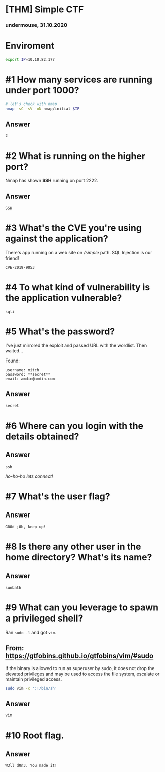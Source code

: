 [THM] Simple CTF
==========================
### undermouse, 31.10.2020


# Enviroment
```bash
export IP=10.10.82.177
```

# #1 How many services are running under port 1000?
```bash
# let's check with nmap
nmap -sC -sV -oN nmap/initial $IP
```
## Answer
```
2
```
# #2 What is running on the higher port?

Nmap has shown **SSH** running on port 2222.

## Answer
```
SSH
```
# #3 What's the CVE you're using against the application?
There's app running on a web site on _/simple_ path. SQL Injection is our friend!
```
CVE-2019-9053
```

# #4 To what kind of vulnerability is the application vulnerable?
```
sqli
```
# #5 What's the password?
I've just mirrored the exploit and passed URL with the wordlist.
Then waited...

Found:
```
username: mitch
password: **secret**
email: amdin@amdin.com
```
## Answer
```
secret
```
# #6 Where can you login with the details obtained?
## Answer
```
ssh
```
_ho-ho-ho lets connect!_

# #7 What's the user flag?
## Answer

```
G00d j0b, keep up!
```
# #8 Is there any other user in the home directory? What's its name?
## Answer
```
sunbath
```
# #9 What can you leverage to spawn a privileged shell?

Ran `sudo -l` and got `vim`.
## From: https://gtfobins.github.io/gtfobins/vim/#sudo

If the binary is allowed to run as superuser by sudo, it does not drop the elevated privileges and may be used to access the file system, escalate or maintain privileged access.
```bash
sudo vim -c ':!/bin/sh'
```
## Answer
```
vim
```
# #10 Root flag.
## Answer
```
W3ll d0n3. You made it!
```
